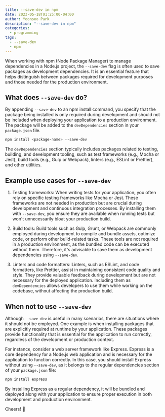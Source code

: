 ```yaml
---
title: --save-dev in npm
date: 2023-05-18T01:25:00-04:00
author: Yoonsoo Park
description: "--save-dev in npm"
categories:
  - programming
tags:
  - --save-dev
  - npm
---
```


When working with npm (Node Package Manager) to manage dependencies in a Node.js project, the `--save-dev` flag is often used to save packages as development dependencies. It is an essential feature that helps distinguish between packages required for development purposes and those needed for the production environment.

## What does `--save-dev` do?

By appending `--save-dev` to an npm install command, you specify that the package being installed is only required during development and should not be included when deploying your application to a production environment. The package will be added to the `devDependencies` section in your `package.json` file.

```bash
npm install <package-name> --save-dev
```

The `devDependencies` section typically includes packages related to testing, building, and development tooling, such as test frameworks (e.g., Mocha or Jest), build tools (e.g., Gulp or Webpack), linters (e.g., ESLint or Prettier), and other utilities.

## Example use cases for `--save-dev`

1. Testing frameworks: When writing tests for your application, you often rely on specific testing frameworks like Mocha or Jest. These frameworks are not needed in production but are crucial during development and continuous integration processes. By installing them with `--save-dev`, you ensure they are available when running tests but won't unnecessarily bloat your production build.

2. Build tools: Build tools such as Gulp, Grunt, or Webpack are commonly employed during development to compile and bundle assets, optimize code, or perform other build-related tasks. These tools are not required in a production environment, as the bundled code can be executed without them. Therefore, it's advisable to save them as development dependencies using `--save-dev`.

3. Linters and code formatters: Linters, such as ESLint, and code formatters, like Prettier, assist in maintaining consistent code quality and style. They provide valuable feedback during development but are not necessary for the deployed application. Including them as `devDependencies` allows developers to use them while working on the codebase, without affecting the production build.

## When not to use `--save-dev`

Although `--save-dev` is useful in many scenarios, there are situations where it should not be employed. One example is when installing packages that are explicitly required at runtime by your application. These packages provide functionality that is essential for the application to run correctly, regardless of the development or production context.

For instance, consider a web server framework like Express. Express is a core dependency for a Node.js web application and is necessary for the application to function correctly. In this case, you should install Express without using `--save-dev`, as it belongs to the regular dependencies section of your `package.json` file:

```bash
npm install express
```

By installing Express as a regular dependency, it will be bundled and deployed along with your application to ensure proper execution in both development and production environment.

Cheers! 🍺
